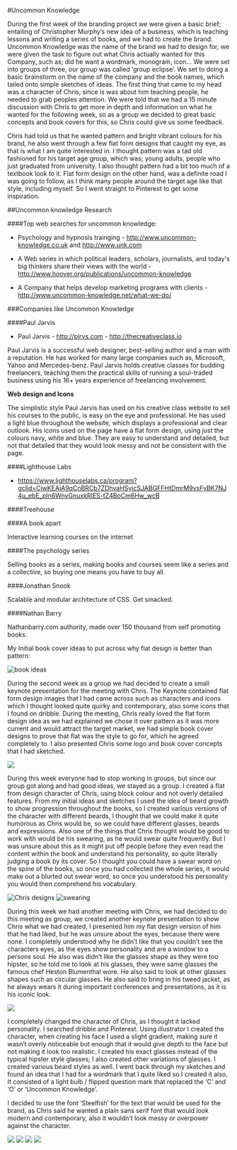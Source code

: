 #Uncommon Knowledge

During the first week of the branding project we were given a basic brief; entailing of Christopher Murphy’s new idea of a business, which is teaching lessons and writing a series of books, and we had to create the brand. Uncommon Knowledge was the name of the brand we had to design for, we were given the task to figure out what Chris actually wanted for this Company, such as; did he want a wordmark, monogram, icon…
We were set into groups of three, our group was called ‘group eclipse’. We set to doing a basic brainstorm on the name of the company and the book names, which tailed onto simple sketches of ideas. The first thing that came to my head was a character of Chris, since is was about him teaching people, he needed to grab peoples attention. We were told that we had a 15 minute discussion with Chris to get more in depth and information on what he wanted for the following week, so as a group we decided to great basic concepts and book covers for this, so Chris could give us some feedback. 

Chris had told us that he wanted pattern and bright vibrant colours for his brand, he also went through a few flat form designs that caught my eye, as that is what I am quite interested in. I thought pattern was a tad old fashioned for his target age group, which was; young adults, people who just graduated from university. I also thought pattern had a bit too much of a textbook look to it. Flat form design on the other hand, was a definite road I was going to follow, as I think many people around the target age like that style, including myself. So I went straight to Pinterest to get some inspiration. 

##Uncommon knowledge Research

####Top web searches for uncommon knowledge:

- Psychology and hypnosis trainging - http://www.uncommon-knowledge.co.uk and http://www.unk.com


- A Web series in which political leaders, scholars, journalists, and today's big thinkers share their views with the world - http://www.hoover.org/publications/uncommon-knowledge


- A Company that helps develop marketing programs with clients -http://www.uncommon-knowledge.net/what-we-do/ 

###Companies like Uncommon Knowledge

####Paul Jarvis
- Paul Jarvis - http://pjrvs.com - http://thecreativeclass.io

Paul Jarvis is a successful web designer, best-selling author and a man with a reputation. He has worked for many large companies such as, Microsoft, Yahoo and Mercedes-benz.  Paul Jarvis holds creative classes for budding freelancers, teaching them the practical skills of running a soul-traded business using his 16+ years experience of freelancing involvement.  

**Web design and Icons**

The simplistic style Paul Jarvis has used on his creative class website to sell his courses to the public, is easy on the eye and professional. He has used a light blue throughout the website, which displays a professional and clear outlook. His icons used on the page have a flat form design, using just the colours navy, white and blue. They are easy to understand and detailed, but not that detailed that they would look messy and not be consistent with the page.

####Lighthouse Labs

- https://www.lighthouselabs.ca/program?gclid=CjwKEAiA9qCnBRCb7ZDhvaHSyicSJABGFFHtDmrM9vsFyBK7NJ4u_ebE_pIn6WnyGnuxkRIES-tZ4BoCm6Hw_wcB

####Treehouse

####A book apart

 Interactive learning courses on the internet

####The psychology series

Selling books as a series, making books and courses seem like a series and a collective, so buying one means you have to buy all.

####Jonathan Snook 

Scalable and modular architecture of CSS. Get smacked.

####Nathan Barry

Nathanbarry.com.authority, made over 150 thousand from self promoting books.

My Initial book cover ideas to put across why flat design is better than pattern:

![book ideas](images/idea-one-bookcovers.png)

During the second week as a group we had decided to create a small keynote presentation for the meeting with Chris. The Keynote contained flat form design images that I had came across such as characters and icons which I thought looked quite quirky and contemporary, also some icons that I found on dribble. During the meeting, Chris really loved the flat form design idea as we had explained we chose it over pattern as it was more current and would attract the target market, we had simple book cover designs to prove that flat was the style to go for, which he agreed completely to. I also presented Chris some logo and book cover concepts that I had sketched.

![](images/research-pics.png)

During this week everyone had to stop working in groups, but since our group got along and had good ideas, we stayed as a group. I created a flat from design character of Chris, using block colour and not overly detailed features. From my initial ideas and sketches I used the idea of beard growth to show progression throughout the books, so I created various versions of the character with different beards, I thought that we could make it quite humorous as Chris would be, so we could have different glasses, beards and expressions. Also one of the things that Chris thought would be good to work with would be his swearing, as he would swear quite frequently. But I was unsure about this as it might put off people before they even read the content within the book and understand his personality, so quite literally judging a book by its cover. So I thought you could have a swear word on the spine of the books, so once you had collected the whole series, it would make out a blurted out swear word, so once you understood his personality you would then comprehend his vocabulary.

![Chris designs](images/chris-flat-design-list.png)
![swearing](images/book-spines.png)

During this week we had another meeting with Chris, we had decided to do this meeting as group, we created another keynote presentation to show Chris what we had created, I presented him my flat design version of him that he had liked, but he was unsure about the eyes, because there were none. I completely understood why he didn’t like that you couldn’t see the characters eyes, as the eyes show personality and are a window to a persons soul. He also was didn’t like the glasses shape as they were too hipster, so he told me to look at his glasses, they were same glasses the famous chef Heston Blumenthal wore. He also said to look at other glasses shapes such as circular glasses. He also said to bring in his tweed jacket, as he always wears it during important conferences and presentations, as it is his iconic look.

![](images/chris's-faces.png)

I completely changed the character of Chris, as I thought it lacked personality. I searched dribble and Pinterest. Using illustrator I created the character, when creating his face I used a slight gradient, making sure it wasn’t overly noticeable but enough that it would give depth to the face but not making it look too realistic. I created his exact glasses instead of the typical hipster style glasses; I also created other variations of glasses. I created various beard styles as well. I went back through my sketches and found an idea that I had for a wordmark that I quite liked so I created it also, It consisted of a light bulb  / flipped question mark that replaced the ‘C’ and ‘O’ or ‘Uncommon Knowledge’.

I decided to use the font ‘Steelfish’ for the text that would be used for the brand, as Chris said he wanted a plain sans serif font that would look modern and contemporary, also it wouldn’t look messy or overpower against the character. 

![](images/uk-3.png)
![](images/uncommon-knowledge.png)
![](images/faces-and-beards.png)
![](images/faces.png)
